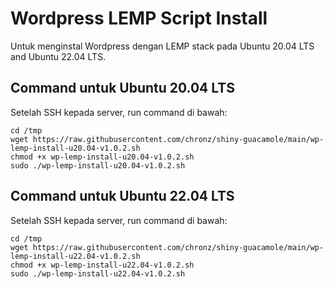 # Wordpress LEMP Script Install

Untuk menginstal Wordpress dengan LEMP stack pada Ubuntu 20.04 LTS and Ubuntu 22.04 LTS.

## Command untuk Ubuntu 20.04 LTS
Setelah SSH kepada server, run command di bawah:
```shell
cd /tmp
wget https://raw.githubusercontent.com/chronz/shiny-guacamole/main/wp-lemp-install-u20.04-v1.0.2.sh
chmod +x wp-lemp-install-u20.04-v1.0.2.sh
sudo ./wp-lemp-install-u20.04-v1.0.2.sh
```

## Command untuk Ubuntu 22.04 LTS
Setelah SSH kepada server, run command di bawah:
```shell
cd /tmp
wget https://raw.githubusercontent.com/chronz/shiny-guacamole/main/wp-lemp-install-u22.04-v1.0.2.sh
chmod +x wp-lemp-install-u22.04-v1.0.2.sh
sudo ./wp-lemp-install-u22.04-v1.0.2.sh
